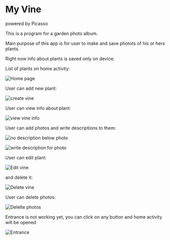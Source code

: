 # My Vine

powered by Picasso

This is a program for a garden photo album.

Main purpose of this app is for user to make and save photots of his or hers plants.

Right now info about plants is saved only on device.


List of plants on home activity:

![Home page](docs/homepage.png)


User can add new plant:

![create vine](docs/create-vine.png)


User can view info about plant:

![view vine info](docs/vine-info.png)


User can add photos and write descriptions to them:

![no description below photo](docs/vine-photo.png)

![write description for photo](docs/vine-photo-write-info.png)


User can edit plant:

![Edit vine](docs/vine-edit.png)

and delete it:

![Delete vine](docs/custom-dialog-vine.png)

User can delete photos:

![Delelte photos](docs/vine-edit-delete-photos.png)


Entrance is not working yet, you can click on any button and home activity will be opened

![Entrance](docs/entrance.png)